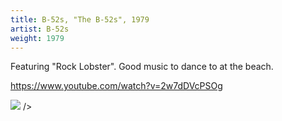 ```yaml
---
title: B-52s, "The B-52s", 1979
artist: B-52s
weight: 1979
---
```

Featuring "Rock Lobster". Good music to dance to at the beach.

https://www.youtube.com/watch?v=2w7dDVcPSOg

<img src="https://img.discogs.com/V1su9TGAjLNbfkuR7DLDGpeoFbo=/fit-in/567x567/filters:strip_icc():format(jpeg):mode_rgb():quality(90)/discogs-images/R-508401-1308215276.jpeg.jpg"> />
